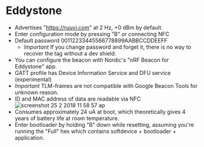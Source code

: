# Eddystone
 * Advertises "https://ruuvi.com" at 2 Hz, +0 dBm by default.
 * Enter configuration mode by pressing "B" or connecting NFC
 * Default password 00112233445566778899AABBCCDDEEFF
    - *Important* If you change password and forget it, there is no way to recover the tag without a dev shield.
 * You can configure the beacon with Nordic's "nRF Beacon for Eddystone" app.
 * GATT profile has Device Information Service and DFU service (experimental)
 * _Important_ TLM-frames are not compatible with Google Beacon Tools for unknown reason. 
 * ID and MAC address of data are readable via NFC
![screenshot 25 2 2018 11 58 57 ap](https://user-images.githubusercontent.com/2360368/36638828-6e86666c-1a39-11e8-9802-16a0142838ce.png)
 * Consumes approximately 24 uA at boot, which theoretically gives 4 years of battery life at room temperature.
 * Enter bootloader by holding "B" down while resetting, assuming you're running the "Full" hex which contains softdevice + bootloader + application.
